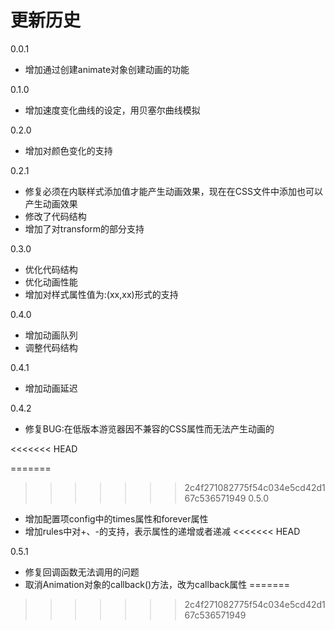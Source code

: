 # 更新历史
0.0.1

- 增加通过创建animate对象创建动画的功能

0.1.0

- 增加速度变化曲线的设定，用贝塞尔曲线模拟

0.2.0

- 增加对颜色变化的支持

0.2.1

- 修复必须在内联样式添加值才能产生动画效果，现在在CSS文件中添加也可以产生动画效果
- 修改了代码结构
- 增加了对transform的部分支持

0.3.0

- 优化代码结构
- 优化动画性能
- 增加对样式属性值为:(xx,xx)形式的支持

0.4.0

- 增加动画队列
- 调整代码结构

0.4.1

- 增加动画延迟


0.4.2

- 修复BUG:在低版本游览器因不兼容的CSS属性而无法产生动画的

<<<<<<< HEAD

=======
>>>>>>> 2c4f271082775f54c034e5cd42d167c536571949
0.5.0

- 增加配置项config中的times属性和forever属性
- 增加rules中对+、-的支持，表示属性的递增或者递减
<<<<<<< HEAD


0.5.1

- 修复回调函数无法调用的问题
- 取消Animation对象的callback()方法，改为callback属性
=======
>>>>>>> 2c4f271082775f54c034e5cd42d167c536571949
